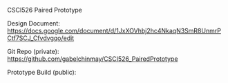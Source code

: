 CSCI526 Paired Prototype

Design Document: https://docs.google.com/document/d/1JxXOVhbj2hc4NkaqN3SmR8UnmrPCtf7SCJ_Cfvdvgqo/edit

Git Repo (private): https://github.com/gabelchinmay/CSCI526_PairedPrototype

Prototype Build (public):